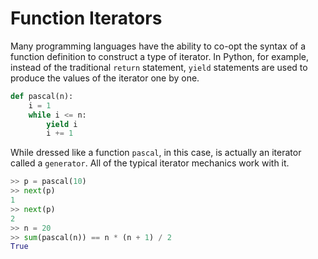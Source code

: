 # Function Iterators

Many programming languages have the ability to co-opt the syntax of a function definition to construct a type of iterator. In Python, for example, instead of the traditional `return` statement, `yield` statements are used to produce the values of the iterator one by one. 

```python
def pascal(n):
	i = 1
	while i <= n:
		yield i
		i += 1
```

While dressed like a function `pascal`, in this case, is actually an iterator called a `generator`. All of the typical iterator mechanics work with it. 

```python
>> p = pascal(10)
>> next(p)
1
>> next(p)
2
>> n = 20
>> sum(pascal(n)) == n * (n + 1) / 2
True
```

